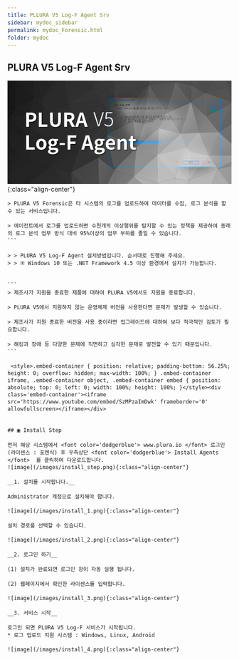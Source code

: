 ```yaml
---
title: PLLURA V5 Log-F Agent Srv
sidebar: mydoc_sidebar
permalink: mydoc_Forensic.html
folder: mydoc
---
```


## PLURA V5 Log-F Agent Srv 

![image](/images/Log_F.png){:class="align-center"}

```　
> PLURA V5 Forensic은 타 시스템의 로그를 업로드하여 데이터를 수집, 로그 분석을 할 수 있는 서비스입니다.

> 에이전트에서 로그를 업로드하면 수천개의 이상행위를 탐지할 수 있는 정책을 제공하여 종래의 로그 분석 업무 방식 대비 95%이상의 업무 부하를 줄일 수 있습니다.
```　

> > PLURA V5 Log-F Agent 설치방법입니다. 순서대로 진행해 주세요.
> > ※ Windows 10 또는 .NET Framework 4.5 이상 환경에서 설치가 가능합니다.


```　
> 제조사가 지원을 종료한 제품에 대하여 PLURA V5에서도 지원을 종료합니다.

> PLURA V5에서 지원하지 않는 운영체제 버전을 사용한다면 문제가 발생할 수 있습니다.

> 제조사가 지원 종료한 버전을 사용 중이라면 업그레이드에 대하여 보다 적극적인 검토가 필요합니다. 
     
> 해킹과 장애 등 다양한 문제에 직면하고 심각한 문제로 발전할 수 있기 때문입니다.
```　

 <style>.embed-container { position: relative; padding-bottom: 56.25%; height: 0; overflow: hidden; max-width: 100%; } .embed-container iframe, .embed-container object, .embed-container embed { position: absolute; top: 0; left: 0; width: 100%; height: 100%; }</style><div class='embed-container'><iframe src='https://www.youtube.com/embed/SzMPzaImDwk' frameborder='0' allowfullscreen></iframe></div>


## ▣ Install Step

먼저 해당 시스템에서 <font color='dodgerblue'> www.plura.io </font> 로그인(라이센스 : 포렌식) 후 우측상단 <font color='dodgerblue'> Install Agents </font>  를 클릭하여 다운로드합니다.
![image](/images/install_step.png){:class="align-center"}

__1. 설치를 시작합니다.__ 

Administrator 계정으로 설치해야 합니다.

![image](/images/install_1.png){:class="align-center"}

설치 경로를 선택할 수 있습니다.

![image](/images/install_2.png){:class="align-center"}

__2. 로그인 하기__

(1) 설치가 완료되면 로그인 창이 자동 실행 됩니다.

(2) 웹페이지에서 확인한 라이센스를 입력합니다.

![image](/images/install_3.png){:class="align-center"}

__3. 서비스 시작__

로그인 되면 PLURA V5 Log-F 서비스가 시작됩니다.
* 로그 업로드 지원 시스템 : Windows, Linux, Android

![image](/images/install_4.png){:class="align-center"}